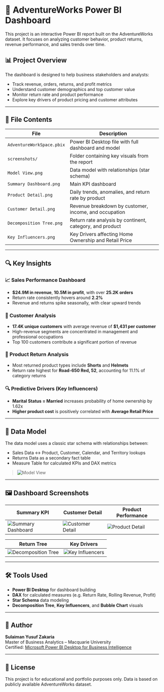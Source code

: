 # 🚴 AdventureWorks Power BI Dashboard

This project is an interactive Power BI report built on the AdventureWorks dataset. It focuses on analyzing customer behavior, product returns, revenue performance, and sales trends over time.

## 📊 Project Overview

The dashboard is designed to help business stakeholders and analysts:

- Track revenue, orders, returns, and profit metrics
- Understand customer demographics and top customer value
- Monitor return rate and product performance
- Explore key drivers of product pricing and customer attributes

---

## 📁 File Contents

| File | Description |
|------|-------------|
| `AdventureWorkSpace.pbix` | Power BI Desktop file with full dashboard and model |
| `screenshots/` | Folder containing key visuals from the report |
| `Model View.png` | Data model with relationships (star schema) |
| `Summary Dashboard.png` | Main KPI dashboard |
| `Product Detail.png` | Daily trends, anomalies, and return rate by product |
| `Customer Detail.png` | Revenue breakdown by customer, income, and occupation |
| `Decomposition Tree.png` | Return rate analysis by continent, category, and product |
| `Key Influencers.png` | Key Drivers affecting Home Ownership and Retail Price |

---

## 🔍 Key Insights

### 📈 Sales Performance Dashboard
- **$24.9M in revenue**, **10.5M in profit**, with over **25.2K orders**
- Return rate consistently hovers around **2.2%**
- Revenue and returns spike seasonally, with clear upward trends

### 👥 Customer Analysis
- **17.4K unique customers** with average revenue of **$1,431 per customer**
- High-revenue segments are concentrated in management and professional occupations
- Top 100 customers contribute a significant portion of revenue

### 🚚 Product Return Analysis
- Most returned product types include **Shorts** and **Helmets**
- Return rate highest for **Road-650 Red, 52**, accounting for 11.1% of category returns

### 🔍 Predictive Drivers (Key Influencers)
- **Marital Status = Married** increases probability of home ownership by 1.62x
- **Higher product cost** is positively correlated with **Average Retail Price**

---

## 🧱 Data Model

The data model uses a classic star schema with relationships between:

- Sales Data ↔ Product, Customer, Calendar, and Territory lookups
- Returns Data as a secondary fact table
- Measure Table for calculated KPIs and DAX metrics

> ![Model View](screenshots/Model%20View.png)

---

## 🖼️ Dashboard Screenshots

| Summary KPI | Customer Detail | Product Performance |
|-------------|------------------|----------------------|
| ![Summary Dashboard](screenshots/SummaryDashboard.png) | ![Customer Detail](screenshots/Customer%20Detail.png) | ![Product Detail](screenshots/Product%20Detail.png) |

| Return Tree | Key Drivers |
|-------------|-------------|
| ![Decomposition Tree](screenshots/Decomposition%20Tree.png) | ![Key Influencers](screenshots/Key%20Influencers.png) |

---

## 🛠️ Tools Used

- **Power BI Desktop** for dashboard building
- **DAX** for calculated measures (e.g. Return Rate, Rolling Revenue, Profit)
- **Star Schema** data modeling
- **Decomposition Tree**, **Key Influencers**, and **Bubble Chart** visuals

---

## 📌 Author

**Sulaiman Yusuf Zakaria**  
Master of Business Analytics – Macquarie University  
Certified: [Microsoft Power BI Desktop for Business Intelligence](https://www.udemy.com/certificate/...)

---

## 📎 License

This project is for educational and portfolio purposes only. Data is based on publicly available AdventureWorks dataset.


